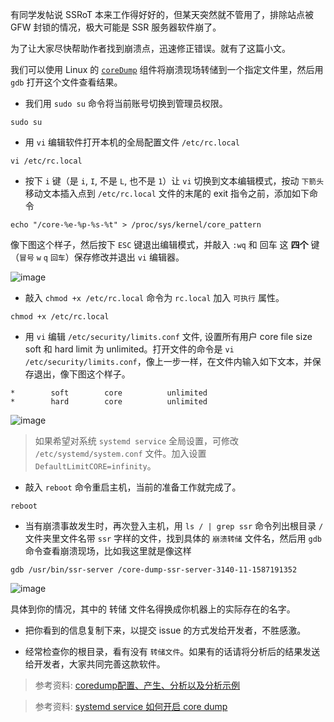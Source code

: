 有同学发帖说 SSRoT 本来工作得好好的，但某天突然就不管用了，排除站点被 GFW 封锁的情况，极大可能是 SSR 服务器软件崩了。

为了让大家尽快帮助作者找到崩溃点，迅速修正错误。就有了这篇小文。

我们可以使用 Linux 的 [`coreDump`](https://en.wikipedia.org/wiki/Core_dump) 组件将崩溃现场转储到一个指定文件里，然后用 `gdb` 打开这个文件查看结果。

- 我们用 `sudo su` 命令将当前账号切换到管理员权限。

```
sudo su
```

- 用 `vi` 编辑软件打开本机的全局配置文件 `/etc/rc.local`

```
vi /etc/rc.local
```

- 按下 `i` 键（是 `i`, `I`, 不是 `L`, 也不是 `1`）让 `vi` 切换到文本编辑模式，按动 `下箭头` 移动文本插入点到 `/etc/rc.local` 文件的末尾的 exit 指令之前，添加如下命令

```
echo "/core-%e-%p-%s-%t" > /proc/sys/kernel/core_pattern

```

像下图这个样子，然后按下 `ESC` 键退出编辑模式，并敲入 `:wq` 和 回车 这 **四个** 键（`冒号` `w` `q` `回车`）保存修改并退出 `vi` 编辑器。

![image](https://user-images.githubusercontent.com/30760636/79629247-93917c80-817a-11ea-8f4f-3c89d7035cf5.png)

- 敲入 `chmod +x /etc/rc.local` 命令为 `rc.local` 加入 `可执行` 属性。

```
chmod +x /etc/rc.local
```

- 用 `vi` 编辑 `/etc/security/limits.conf` 文件, 设置所有用户 core file size soft 和 hard limit 为 unlimited。打开文件的命令是 `vi /etc/security/limits.conf`，像上一步一样，在文件内输入如下文本，并保存退出，像下图这个样子。

```
*        soft        core          unlimited
*        hard        core          unlimited
```
![image](https://user-images.githubusercontent.com/30760636/79629617-a6f21700-817d-11ea-85f8-aeed0c6b4983.png)

> 如果希望对系统 `systemd service` 全局设置，可修改 `/etc/systemd/system.conf` 文件。加入设置 `DefaultLimitCORE=infinity`。

- 敲入 `reboot` 命令重启主机，当前的准备工作就完成了。

```
reboot
```

- 当有崩溃事故发生时，再次登入主机，用 `ls / | grep ssr` 命令列出根目录 `/` 文件夹里文件名带 `ssr` 字样的文件，找到具体的 `崩溃转储` 文件名，然后用 `gdb` 命令查看崩溃现场，比如我这里就是像这样

```
gdb /usr/bin/ssr-server /core-dump-ssr-server-3140-11-1587191352
```

![image](https://user-images.githubusercontent.com/30760636/79630202-e458a380-8181-11ea-80b2-d40e7cb25a13.png)

具体到你的情况，其中的 转储 文件名得换成你机器上的实际存在的名字。

- 把你看到的信息复制下来，以提交 issue 的方式发给开发者，不胜感激。

- 经常检查你的根目录，看有没有 `转储文件`。如果有的话请将分析后的结果发送给开发者，大家共同完善这款软件。

> 参考资料: [coredump配置、产生、分析以及分析示例](https://www.cnblogs.com/arnoldlu/p/11160510.html)

> 参考资料: [systemd service 如何开启 core dump](https://zhuanlan.zhihu.com/p/41153588)

